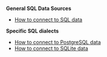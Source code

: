 **General SQL Data Sources**
- [How to connect to SQL data](/docs/guides/connecting_to_your_data/fluent/database/connect_sql_source_data)

**Specific SQL dialects**
- [How to connect to PostgreSQL data](/docs/guides/connecting_to_your_data/fluent/database/connect_sql_source_data)
- [How to connect to SQLite data](/docs/guides/connecting_to_your_data/fluent/database/connect_sql_source_data)